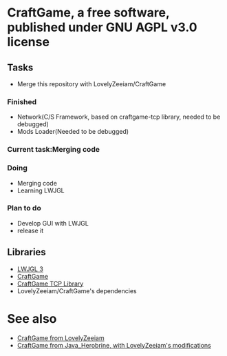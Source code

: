 # CraftGame, a free software, published under GNU AGPL v3.0 license
## Tasks
- Merge this repository with LovelyZeeiam/CraftGame

### Finished
- Network(C/S Framework, based on craftgame-tcp library, needed to be debugged)
- Mods Loader(Needed to be debugged)

### Current task:Merging code

### Doing
- Merging code
- Learning LWJGL

### Plan to do
- Develop GUI with LWJGL
- release it

## Libraries
- <a href="https://www.lwjgl.org">LWJGL 3</a>
- <a href="https://github.com/LovelyZeeiam/CraftGame">CraftGame</a>
- <a href="https://github.com/javaherobrine/craftgame-tcp-library"> CraftGame TCP Library</a>
- LovelyZeeiam/CraftGame's dependencies

# See also
- <a href="https://github.com/LovelyZeeiam/CraftGame">CraftGame from LovelyZeeiam</a>
- <a href="https://github.com/LovelyZeeiam/JaroSideCraftGame">CraftGame from Java_Herobrine, with LovelyZeeiam's modifications</a>